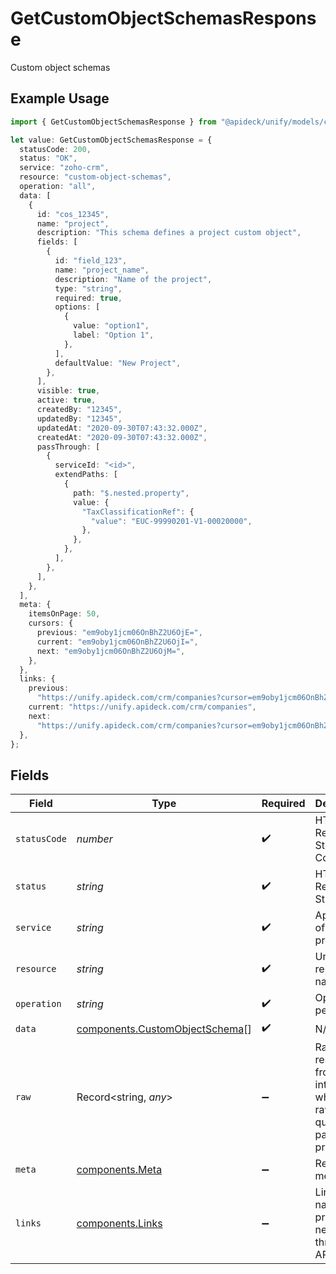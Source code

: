 # GetCustomObjectSchemasResponse

Custom object schemas

## Example Usage

```typescript
import { GetCustomObjectSchemasResponse } from "@apideck/unify/models/components";

let value: GetCustomObjectSchemasResponse = {
  statusCode: 200,
  status: "OK",
  service: "zoho-crm",
  resource: "custom-object-schemas",
  operation: "all",
  data: [
    {
      id: "cos_12345",
      name: "project",
      description: "This schema defines a project custom object",
      fields: [
        {
          id: "field_123",
          name: "project_name",
          description: "Name of the project",
          type: "string",
          required: true,
          options: [
            {
              value: "option1",
              label: "Option 1",
            },
          ],
          defaultValue: "New Project",
        },
      ],
      visible: true,
      active: true,
      createdBy: "12345",
      updatedBy: "12345",
      updatedAt: "2020-09-30T07:43:32.000Z",
      createdAt: "2020-09-30T07:43:32.000Z",
      passThrough: [
        {
          serviceId: "<id>",
          extendPaths: [
            {
              path: "$.nested.property",
              value: {
                "TaxClassificationRef": {
                  "value": "EUC-99990201-V1-00020000",
                },
              },
            },
          ],
        },
      ],
    },
  ],
  meta: {
    itemsOnPage: 50,
    cursors: {
      previous: "em9oby1jcm06OnBhZ2U6OjE=",
      current: "em9oby1jcm06OnBhZ2U6OjI=",
      next: "em9oby1jcm06OnBhZ2U6OjM=",
    },
  },
  links: {
    previous:
      "https://unify.apideck.com/crm/companies?cursor=em9oby1jcm06OnBhZ2U6OjE%3D",
    current: "https://unify.apideck.com/crm/companies",
    next:
      "https://unify.apideck.com/crm/companies?cursor=em9oby1jcm06OnBhZ2U6OjM",
  },
};
```

## Fields

| Field                                                                            | Type                                                                             | Required                                                                         | Description                                                                      | Example                                                                          |
| -------------------------------------------------------------------------------- | -------------------------------------------------------------------------------- | -------------------------------------------------------------------------------- | -------------------------------------------------------------------------------- | -------------------------------------------------------------------------------- |
| `statusCode`                                                                     | *number*                                                                         | :heavy_check_mark:                                                               | HTTP Response Status Code                                                        | 200                                                                              |
| `status`                                                                         | *string*                                                                         | :heavy_check_mark:                                                               | HTTP Response Status                                                             | OK                                                                               |
| `service`                                                                        | *string*                                                                         | :heavy_check_mark:                                                               | Apideck ID of service provider                                                   | zoho-crm                                                                         |
| `resource`                                                                       | *string*                                                                         | :heavy_check_mark:                                                               | Unified API resource name                                                        | custom-object-schemas                                                            |
| `operation`                                                                      | *string*                                                                         | :heavy_check_mark:                                                               | Operation performed                                                              | all                                                                              |
| `data`                                                                           | [components.CustomObjectSchema](../../models/components/customobjectschema.md)[] | :heavy_check_mark:                                                               | N/A                                                                              |                                                                                  |
| `raw`                                                                            | Record<string, *any*>                                                            | :heavy_minus_sign:                                                               | Raw response from the integration when raw=true query param is provided          |                                                                                  |
| `meta`                                                                           | [components.Meta](../../models/components/meta.md)                               | :heavy_minus_sign:                                                               | Response metadata                                                                |                                                                                  |
| `links`                                                                          | [components.Links](../../models/components/links.md)                             | :heavy_minus_sign:                                                               | Links to navigate to previous or next pages through the API                      |                                                                                  |
